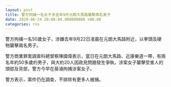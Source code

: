 ```yaml
---
layout: post
title: 警方拘捕一名女子涉去年9月元朗大馬路襲擊兩名男子
date: 2020-06-24 20:08:04.000000000 +08:00
categories: rss
---
```


警方拘捕一名50歲女子，涉嫌去年9月22日凌晨在元朗大馬路附近，以拳頭及硬物襲擊兩名男子。

警方商業罪案調查科總督察陳國偉表示，當日在元朗大馬路、近康樂道一帶，有兩名年約50多歲的男子，與大約20人因政見問題發生爭執，涉案女子襲擊受害人的頭部及背部，警方今早在葵涌拘捕涉案女子。

警方表示，案件仍在調查，不排除有更多人被捕。

